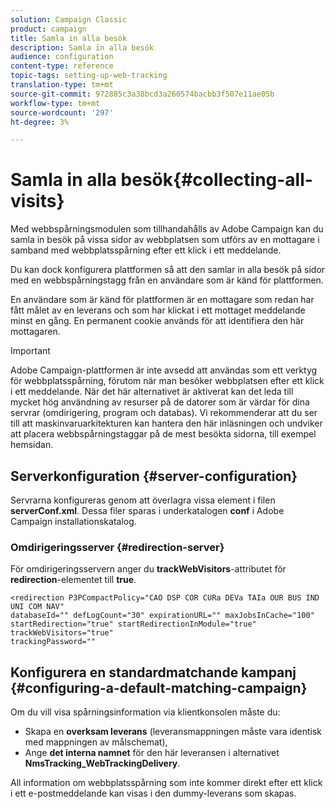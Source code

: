 ```yaml
---
solution: Campaign Classic
product: campaign
title: Samla in alla besök
description: Samla in alla besök
audience: configuration
content-type: reference
topic-tags: setting-up-web-tracking
translation-type: tm+mt
source-git-commit: 972885c3a38bcd3a260574bacbb3f507e11ae05b
workflow-type: tm+mt
source-wordcount: '297'
ht-degree: 3%

---
```



# Samla in alla besök{#collecting-all-visits}

Med webbspårningsmodulen som tillhandahålls av Adobe Campaign kan du samla in besök på vissa sidor av webbplatsen som utförs av en mottagare i samband med webbplatsspårning efter ett klick i ett meddelande.

Du kan dock konfigurera plattformen så att den samlar in alla besök på sidor med en webbspårningstagg från en användare som är känd för plattformen.

En användare som är känd för plattformen är en mottagare som redan har fått målet av en leverans och som har klickat i ett mottaget meddelande minst en gång. En permanent cookie används för att identifiera den här mottagaren.

>[!IMPORTANT]
>
>Adobe Campaign-plattformen är inte avsedd att användas som ett verktyg för webbplatsspårning, förutom när man besöker webbplatsen efter ett klick i ett meddelande. När det här alternativet är aktiverat kan det leda till mycket hög användning av resurser på de datorer som är värdar för dina servrar (omdirigering, program och databas). Vi rekommenderar att du ser till att maskinvaruarkitekturen kan hantera den här inläsningen och undviker att placera webbspårningstaggar på de mest besökta sidorna, till exempel hemsidan.

## Serverkonfiguration {#server-configuration}

Servrarna konfigureras genom att överlagra vissa element i filen **serverConf.xml**. Dessa filer sparas i underkatalogen **conf** i Adobe Campaign installationskatalog.

### Omdirigeringsserver {#redirection-server}

För omdirigeringsservern anger du **trackWebVisitors**-attributet för **redirection**-elementet till **true**.

```
<redirection P3PCompactPolicy="CAO DSP COR CURa DEVa TAIa OUR BUS IND UNI COM NAV"
databaseId="" defLogCount="30" expirationURL="" maxJobsInCache="100"
startRedirection="true" startRedirectionInModule="true" trackWebVisitors="true"
trackingPassword=""
```

## Konfigurera en standardmatchande kampanj {#configuring-a-default-matching-campaign}

Om du vill visa spårningsinformation via klientkonsolen måste du:

* Skapa en **overksam leverans** (leveransmappningen måste vara identisk med mappningen av målschemat),
* Ange **det interna namnet** för den här leveransen i alternativet **NmsTracking_WebTrackingDelivery**.

All information om webbplatsspårning som inte kommer direkt efter ett klick i ett e-postmeddelande kan visas i den dummy-leverans som skapas.
